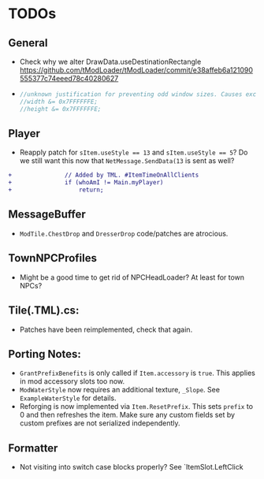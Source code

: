 # TODOs

## General

- Check why we alter DrawData.useDestinationRectangle
	https://github.com/tModLoader/tModLoader/commit/e38affeb6a121090555377c74eeed78c40280627

-	```cs
	//unknown justification for preventing odd window sizes. Causes excessive device resets. - ChickenBones
	//width &= 0x7FFFFFFE;
	//height &= 0x7FFFFFFE;
	```

## Player
- Reapply patch for `sItem.useStyle == 13` and `sItem.useStyle == 5`? Do we still want this now that `NetMessage.SendData(13` is sent as well?
```patch
+				// Added by TML. #ItemTimeOnAllClients
+				if (whoAmI != Main.myPlayer)
+					return;
```

## MessageBuffer
- `ModTile.ChestDrop` and `DresserDrop` code/patches are atrocious.

## TownNPCProfiles
- Might be a good time to get rid of NPCHeadLoader? At least for town NPCs?

## Tile(.TML).cs:
- Patches have been reimplemented, check that again.

## Porting Notes:
- `GrantPrefixBenefits` is only called if `Item.accessory` is `true`. This applies in mod accessory slots too now.
- `ModWaterStyle` now requires an additional texture, `_Slope`. See `ExampleWaterStyle` for details.
- Reforging is now implemented via `Item.ResetPrefix`. This sets `prefix` to 0 and then refreshes the item. Make sure any custom fields set by custom prefixes are not serialized independently.

## Formatter
- Not visiting into switch case blocks properly? See `ItemSlot.LeftClick
